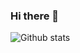 ### Hi there 👋


![Github stats](https://github-readme-stats.vercel.app/api?username=kutayatasen&theme=highcontrast&show_icons=true&count_private=true)
<!--
**kutayatasen/kutayatasen** is a ✨ _special_ ✨ repository because its `README.md` (this file) appears on your GitHub profile.


![Top Languages Card](https://github-readme-stats.vercel.app/api/top-langs/?username=kutayatasen)


Here are some ideas to get you started:

- 🔭 I’m currently working on ...
- 🌱 I’m currently learning ...
- 👯 I’m looking to collaborate on ...
- 🤔 I’m looking for help with ...
- 💬 Ask me about ...
- 📫 How to reach me: ...
- 😄 Pronouns: ...
- ⚡ Fun fact: ...
-->
